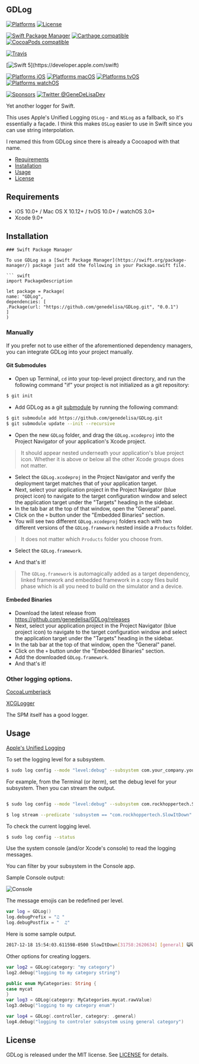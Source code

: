 ## GDLog

[![Platforms](https://img.shields.io/cocoapods/p/GDLog.svg)](https://cocoapods.org/pods/GDLog)
[![License](https://img.shields.io/cocoapods/l/GDLog.svg)](https://raw.githubusercontent.com/genedelisa/GDLog/master/LICENSE)

[![Swift Package Manager](https://img.shields.io/badge/Swift%20Package%20Manager-compatible-brightgreen.svg)](https://github.com/apple/swift-package-manager)
[![Carthage compatible](https://img.shields.io/badge/Carthage-compatible-4BC51D.svg?style=flat)](https://github.com/Carthage/Carthage)
[![CocoaPods compatible](https://img.shields.io/cocoapods/v/GDLog.svg)](https://cocoapods.org/pods/GDLog)

[![Travis](https://img.shields.io/travis/genedelisa/GDLog/master.svg)](https://travis-ci.org/genedelisa/GDLog/branches)

[![Swift 5](https://img.shields.io/badge/swift5-compatible-4BC51D.svg?style=flat")](https://developer.apple.com/swift)

[![Platforms iOS](https://img.shields.io/badge/Platforms-iOS-lightgray.svg?style=flat)](https://swift.org/)
[![Platforms macOS](https://img.shields.io/badge/Platforms-macOS-lightgray.svg?style=flat)](https://swift.org/)
[![Platforms tvOS](https://img.shields.io/badge/Platforms-tvOS-lightgray.svg?style=flat)](https://swift.org/)
[![Platforms watchOS](https://img.shields.io/badge/Platforms-watchOS-lightgray.svg?style=flat)](https://swift.org/)

[![Sponsors](https://img.shields.io/badge/Sponsors-Rockhopper%20Technologies-orange.svg?style=flat)](http://www.rockhoppertech.com/)
[![Twitter @GeneDeLisaDev](https://img.shields.io/twitter/follow/GeneDeLisaDev.svg?style=social)](https://twitter.com/GeneDeLisaDev)



Yet another logger for Swift.

This uses Apple's Unified Logging `OSLog` - and `NSLog` as a fallback, so it's essentially a façade.
I think this makes `OSLog` easier to use in Swift since you can use string interpolation.

I renamed this from GDLog since there is already a Cocoapod with that name.


- [Requirements](#requirements)
- [Installation](#installation)
- [Usage](#usage)
- [License](#license)

## Requirements

- iOS 10.0+ / Mac OS X 10.12+ / tvOS 10.0+ / watchOS 3.0+
- Xcode 9.0+

## Installation


```
### Swift Package Manager

To use GDLog as a [Swift Package Manager](https://swift.org/package-manager/) package just add the following in your Package.swift file.

``` swift
import PackageDescription

let package = Package(
name: "GDLog",
dependencies: [
.Package(url: "https://github.com/genedelisa/GDLog.git", "0.0.1")
]
)
```

### Manually

If you prefer not to use either of the aforementioned dependency managers, you can integrate GDLog into your project manually.

#### Git Submodules

- Open up Terminal, `cd` into your top-level project directory, and run the following command "if" your project is not initialized as a git repository:

```bash
$ git init
```

- Add GDLog as a git [submodule](http://git-scm.com/docs/git-submodule) by running the following command:

```bash
$ git submodule add https://github.com/genedelisa/GDLog.git
$ git submodule update --init --recursive
```

- Open the new `GDLog` folder, and drag the `GDLog.xcodeproj` into the Project Navigator of your application's Xcode project.

> It should appear nested underneath your application's blue project icon. Whether it is above or below all the other Xcode groups does not matter.

- Select the `GDLog.xcodeproj` in the Project Navigator and verify the deployment target matches that of your application target.
- Next, select your application project in the Project Navigator (blue project icon) to navigate to the target configuration window and select the application target under the "Targets" heading in the sidebar.
- In the tab bar at the top of that window, open the "General" panel.
- Click on the `+` button under the "Embedded Binaries" section.
- You will see two different `GDLog.xcodeproj` folders each with two different versions of the `GDLog.framework` nested inside a `Products` folder.

> It does not matter which `Products` folder you choose from.

- Select the `GDLog.framework`.

- And that's it!

> The `GDLog.framework` is automagically added as a target dependency, linked framework and embedded framework in a copy files build phase which is all you need to build on the simulator and a device.

#### Embeded Binaries

- Download the latest release from https://github.com/genedelisa/GDLog/releases
- Next, select your application project in the Project Navigator (blue project icon) to navigate to the target configuration window and select the application target under the "Targets" heading in the sidebar.
- In the tab bar at the top of that window, open the "General" panel.
- Click on the `+` button under the "Embedded Binaries" section.
- Add the downloaded `GDLog.framework`.
- And that's it!

### Other logging options.

[CocoaLumberjack](https://github.com/CocoaLumberjack/CocoaLumberjack)

[XCGLogger](https://github.com/DaveWoodCom/XCGLogger)

The SPM itself has a good logger.

## Usage

[Apple's Unified Logging](https://developer.apple.com/documentation/os/logging)

To set the logging level for a subsystem.
```bash
$ sudo log config --mode "level:debug" --subsystem com.your_company.your_subsystem_name
```
For example, from the Terminal (or iterm), set the debug level for your subsystem. Then you can stream the output.
```bash

$ sudo log config --mode "level:debug" --subsystem com.rockhoppertech.SlowItDown

$ log stream --predicate 'subsystem == "com.rockhoppertech.SlowItDown"' --info --debug
```
To check the current logging level.
```bash
$ sudo log config --status
```

Use the system console (and/or Xcode's console) to read the logging messages.

You can filter by your subsystem in the Console app.

Sample Console output:

![Console](screenshots/consoleLogging.png "Console")


The message emojis can be redefined per level.

```Swift
var log = GDLog()
log.debugPrefix = "♫ "
log.debugPostfix = "  ♫"
```

Here is some sample output.

```bash
2017-12-18 15:54:03.611598-0500 SlowItDown[31758:2620634] [general] 😺😺😺 authorized ☞ checkMediaLibraryPermission() 🗄MediaLibraryController.swift➸121 😺😺😺
```

Other options for creating loggers.

```Swift
var log2 = GDLog(category: "my category")
log2.debug("logging to my category string")

public enum MyCategories: String {
case mycat
}
var log3 = GDLog(category: MyCategories.mycat.rawValue)
log3.debug("logging to my category enum")

var log4 = GDLog(.controller, category: .general)
log4.debug("logging to controler subsystem using general category")
````

## License

GDLog is released under the MIT license. See [LICENSE](https://github.com/genedelisa/GDLog/blob/master/LICENSE) for details.

